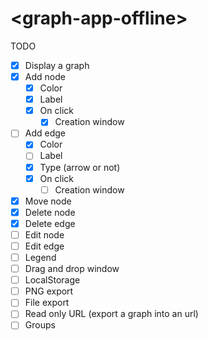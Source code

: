 # \<graph-app-offline\>

TODO

- [x] Display a graph
- [x] Add node
    - [x] Color
    - [x] Label
    - [x] On click
        - [x] Creation window
- [ ] Add edge
    - [x] Color
    - [ ] Label
    - [x] Type (arrow or not)
    - [x] On click
        - [ ] Creation window
- [x] Move node
- [x] Delete node
- [x] Delete edge
- [ ] Edit node
- [ ] Edit edge
- [ ] Legend
- [ ] Drag and drop window
- [ ] LocalStorage
- [ ] PNG export
- [ ] File export
- [ ] Read only URL (export a graph into an url)
- [ ] Groups
